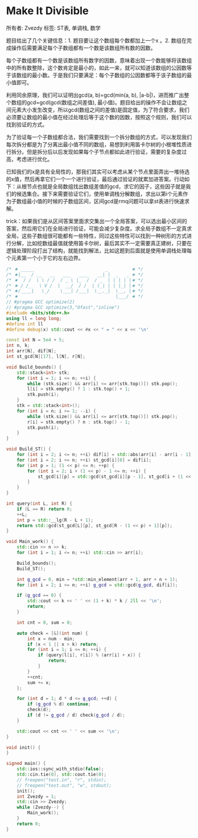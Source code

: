 # Make It Divisible

所有者: Zvezdy
标签: ST表, 单调栈, 数学

题目给出了几个关键信息：1. 题目要让这个数组每个数都加上一个x 。2. 数组在完成操作后需要满足每个子数组都有一个数是该数组所有数的因数。

每个子数组都有一个数是该数组所有数字的因数，意味着出现一个数能够将该数组中的所有数整除，这个数肯定是最小的，如此一来，就可以知道该数组的公因数等于该数组的最小数。于是我们只要满足：每个子数组的公因数都等于该子数组的最小值即可。

利用同余原理，我们可以证明出gcd(a, b)=gcd(min(a, b),  |a-b|)，进而推广出整个数组的gcd=gcd(gcd(数组之间差值), 最小值)。题目给出的操作不会让数组之间元素大小发生改变，所以gcd(数组之间的差值)是固定值，为了符合要求，我们必须要让数组的最小值在经过处理后等于这个数的因数，按照这个规则，我们可以找到验证的方式。

为了验证每一个子数组都合法，我们需要找到一个拆分数组的方式，可以发现我们每次拆分都是为了分离出最小值不同的数组，易想到利用笛卡尔树的小根堆性质进行拆分。但是拆分后以后发现如果每个子节点都如此进行验证，需要的复杂度过高，考虑进行优化。

已知我们的x是具有全局性的，那我们其实可以考虑从某个节点里面弄出一堆待选的x值，然后再拿它们一个一个进行验证，最后通过验证的就累加进答案。行动如下：从根节点也就是全局数组找出数组差值的gcd，求它的因子，这些因子就是我们的候选集合。接下来需要验证它们，使用单调栈分解数组，求出以第i个元素作为子数组最小值的时候的子数组区间，区间gcd是rmq问题可以拿st表进行快速求解。

trick：如果我们是从区间答案里面求交集出一个全局答案，可以选出最小区间的答案，然后用它们在全局进行验证，可能会减少复杂度。求全局子数组不一定真求全局，这些子数组很可能都有一些特性，同过这些特性可以找到一种树形的方式进行分解，比如挖数组最值就使用笛卡尔树，最后其实不一定需要真正建树，只要在逻辑处理阶段打出了结构，就能找到解法，比如这题到后面就是使用单调栈处理每个元素第一个小于它的左右边界。

```cpp
/* ★ _____                           _         ★ */
/* ★|__  / __   __   ___   ____   __| |  _   _ ★ */
/* ★  / /  \ \ / /  / _ \ |_  /  / _  | | | | |★ */
/* ★ / /_   \ V /  |  __/  / /  | (_| | | |_| |★ */
/* ★/____|   \_/    \___| /___|  \__._|  \__, |★ */
/* ★                                     |___/ ★ */
// #pragma GCC optimize(2)
// #pragma GCC optimize(3,"Ofast","inline")
#include <bits/stdc++.h>
using ll = long long;
#define int ll
#define debug(x) std::cout << #x << " = " << x << '\n'

const int N = 5e4 + 5;
int n, k;
int arr[N], dif[N];
int st_gcd[N][17], l[N], r[N];

void Build_bounds() {
    std::stack<int> stk;
    for (int i = 1; i <= n; ++i) {
        while (stk.size() && arr[i] <= arr[stk.top()]) stk.pop();
        l[i] = stk.empty() ? 1 : stk.top() + 1;
        stk.push(i);
    }
    stk = std::stack<int>();
    for (int i = n; i >= 1; --i) {
        while (stk.size() && arr[i] <= arr[stk.top()]) stk.pop();
        r[i] = stk.empty() ? n : stk.top() - 1;
        stk.push(i);
    }
}

void Build_ST() {
    for (int i = 2; i <= n; ++i) dif[i] = std::abs(arr[i] - arr[i - 1]);
    for (int i = 2; i <= n; ++i) st_gcd[i][0] = dif[i];
    for (int p = 1; (1 << p) <= n; ++p) {
        for (int i = 2; i + (1 << p) - 1 <= n; ++i) {
            st_gcd[i][p] = std::gcd(st_gcd[i][p - 1], st_gcd[i + (1 << (p - 1))][p - 1]);
        }
    }
}

int query(int L, int R) {
    if (L == R) return 0;
    ++L;
    int p = std::__lg(R - L + 1);
    return std::gcd(st_gcd[L][p], st_gcd[R - (1 << p) + 1][p]);
}

void Main_work() {
    std::cin >> n >> k;
    for (int i = 1; i <= n; ++i) std::cin >> arr[i];

    Build_bounds();
    Build_ST();

    int g_gcd = 0, min = *std::min_element(arr + 1, arr + n + 1);
    for (int i = 2; i <= n; ++i) g_gcd = std::gcd(g_gcd, dif[i]);

    if (g_gcd == 0) {
        std::cout << k << ' ' << (1 + k) * k / 2ll << '\n';
        return;
    }

    int cnt = 0, sum = 0;

    auto check = [&](int num) {
        int x = num - min;
        if (x < 1 || x > k) return;
        for (int i = 1; i <= n; ++i) {
            if (query(l[i], r[i]) % (arr[i] + x)) {
                return;
            }
        }
        ++cnt;
        sum += x;
    };

    for (int d = 1; d * d <= g_gcd; ++d) {
        if (g_gcd % d) continue;
        check(d);
        if (d != g_gcd / d) check(g_gcd / d);
    }

    std::cout << cnt << ' ' << sum << '\n';
}

void init() {
}

signed main() {
    std::ios::sync_with_stdio(false);
    std::cin.tie(0), std::cout.tie(0);
    // freopen("test.in", "r", stdin);
    // freopen("test.out", "w", stdout);
    init();
    int Zvezdy = 1;
    std::cin >> Zvezdy;
    while (Zvezdy--) {
        Main_work();
    }
    return 0;
}
```